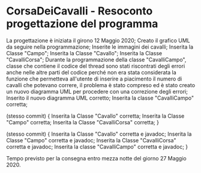 # CorsaDeiCavalli - Resoconto progettazione del programma

La progettazione è iniziata il girono 12 Maggio 2020;
Creato il grafico UML da seguire nella programmazione;
Inserite le immagini dei cavalli;
Inserita la Classe "Campo";
Inserita la Classe "Cavallo";
Inserita la Classe "CavalliCorsa";
Durante la programmazione della classe "CavalliCampo", classe che contiene il codice del thread sono stati riscontrati degli errori anche nelle altre parti del codice perché non era stata considerata la funzione che permetteva all'utente di inserire a piacimento il numero di cavalli che potevano correre, il problema è stato compreso ed è stato creato un nuovo diagramma UML per procedere con una correzione degli errori;
Inserito il nuovo diagramma UML corretto;
Inserita la classe "CavalliCampo" corretta;

(stesso commit)
{
Inserita la Classe "Cavallo" corretta;
Inserita la Classe "Campo" corretta;
Inserita la Classe "CavalliCorsa" corretta;
}

(stesso commit)
{
Inserita la Classe "Cavallo" corretta e javadoc;
Inserita la Classe "Campo" corretta e javadoc;
Inserita la Classe "CavalliCorsa" corretta e javadoc;
Inserita la classe "CavalliCampo" corretta e javadoc;
}

Tempo previsto per la consegna entro mezza notte del giorno 27 Maggio 2020.
